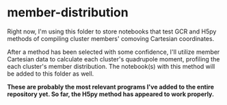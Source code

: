 # member-distribution

Right now, I'm using this folder to store notebooks that test GCR and H5py methods of compiling cluster members' comoving Cartesian coordinates.

After a method has been selected with some confidence, I'll utilize member Cartesian data to calculate each cluster's quadrupole moment,
profiling the each cluster's member distribution. The notebook(s) with this method will be added to this folder as well.

**These are probably the most relevant programs I've added to the entire repository yet. So far, the H5py method has appeared to work properly.**
